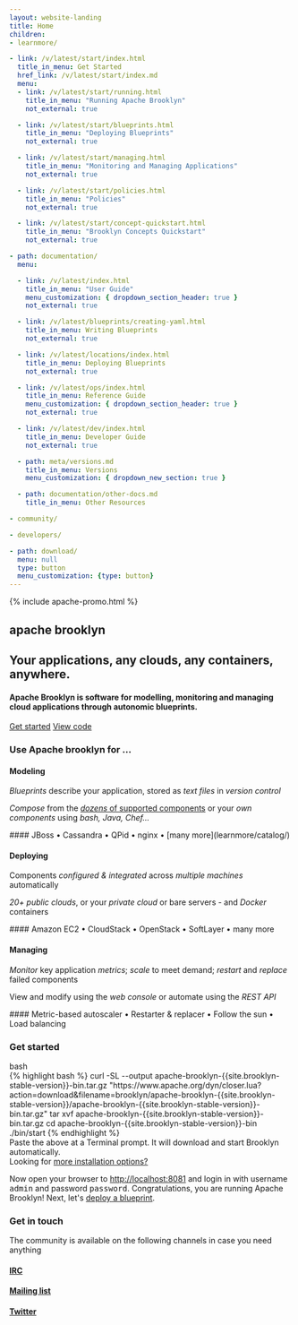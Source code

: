 ```yaml
---
layout: website-landing
title: Home
children:
- learnmore/

- link: /v/latest/start/index.html
  title_in_menu: Get Started
  href_link: /v/latest/start/index.md
  menu:
  - link: /v/latest/start/running.html
    title_in_menu: "Running Apache Brooklyn"
    not_external: true

  - link: /v/latest/start/blueprints.html
    title_in_menu: "Deploying Blueprints"
    not_external: true

  - link: /v/latest/start/managing.html
    title_in_menu: "Monitoring and Managing Applications"
    not_external: true

  - link: /v/latest/start/policies.html
    title_in_menu: "Policies"
    not_external: true

  - link: /v/latest/start/concept-quickstart.html
    title_in_menu: "Brooklyn Concepts Quickstart"
    not_external: true

- path: documentation/
  menu:

  - link: /v/latest/index.html
    title_in_menu: "User Guide"
    menu_customization: { dropdown_section_header: true }
    not_external: true

  - link: /v/latest/blueprints/creating-yaml.html
    title_in_menu: Writing Blueprints
    not_external: true

  - link: /v/latest/locations/index.html
    title_in_menu: Deploying Blueprints
    not_external: true

  - link: /v/latest/ops/index.html
    title_in_menu: Reference Guide
    menu_customization: { dropdown_section_header: true }
    not_external: true

  - link: /v/latest/dev/index.html
    title_in_menu: Developer Guide
    not_external: true

  - path: meta/versions.md
    title_in_menu: Versions
    menu_customization: { dropdown_new_section: true }

  - path: documentation/other-docs.md
    title_in_menu: Other Resources

- community/

- developers/

- path: download/
  menu: null
  type: button
  menu_customization: {type: button}
---
```


{% include apache-promo.html %}

<section class="hero">
<div class="container text-center" markdown="1">

# <span class="text-apache">apache</span> <span class="text-brooklyn">brooklyn</span>

## Your applications, any clouds, any containers, anywhere.

<h4>
 Apache Brooklyn is software for modelling, monitoring and managing cloud applications through autonomic blueprints.
</h4>

<a href="#get-started" class="btn btn-primary btn-lg">Get started</a>
<a href="https://github.com/apache/brooklyn" class="btn btn-link btn-lg"><i class="fa fa-fw fa-github"></i> View code</a>

</div>
</section>

<section class="container about">
<h3 class="text-center">Use Apache brooklyn for &hellip;</h3>
<div class="row">

<div class="col-md-4" markdown="1">
<p>
<span class="fa-stack fa-2x">
<i class="fa fa-circle-thin fa-stack-2x "></i>
<i class="fa fa-archive fa-stack-1x modeling"></i>
</span>
</p>

#### Modeling

*Blueprints* describe your application, stored as *text files* in *version control*

*Compose* from the [*dozens* of supported components](learnmore/catalog/) or your *own components* using *bash, Java, Chef...*

<div class="text-muted" markdown="1">
#### JBoss &bull; Cassandra &bull; QPid &bull; nginx &bull; [many more](learnmore/catalog/)
</div>
</div>

<div class="col-md-4" markdown="1">
<p>
<span class="fa-stack fa-2x">
<i class="fa fa-circle-thin fa-stack-2x "></i>
<i class="fa fa-rocket fa-stack-1x deploying"></i>
</span>
</p>

#### Deploying

Components *configured &amp; integrated* across *multiple machines* automatically

*20+ public clouds*, or your *private cloud* or bare servers - and *Docker* containers

<div class="text-muted" markdown="1">
#### Amazon EC2 &bull; CloudStack &bull; OpenStack &bull; SoftLayer &bull; many more
</div>
</div>

<div class="col-md-4" markdown="1">
<p>
<span class="fa-stack fa-2x">
<i class="fa fa-circle-thin fa-stack-2x "></i>
<i class="fa fa-cog fa-stack-1x managing"></i>
</span>
</p>

#### Managing

*Monitor* key application *metrics*; *scale* to meet demand; *restart* and *replace* failed components

View and modify using the *web console* or automate using the *REST API*

<div class="text-muted" markdown="1">
#### Metric-based autoscaler &bull; Restarter &amp; replacer &bull; Follow the sun &bull; Load balancing 
</div>

</div>
</div>
</section>


<section class="jumbotron get-started" id="get-started">
  <div class="container">
    <div class="row">
      <div class="col-md-12">
        <h3 class="text-center">Get started</h3>
        <div class="shell">
          <div class="shell-toolbar">
            <i class="red"></i>
            <i class="yellow"></i>
            <i class="green"></i>
            <span>bash</span>
          </div>
{% highlight bash %}
curl -SL --output apache-brooklyn-{{site.brooklyn-stable-version}}-bin.tar.gz "https://www.apache.org/dyn/closer.lua?action=download&filename=brooklyn/apache-brooklyn-{{site.brooklyn-stable-version}}/apache-brooklyn-{{site.brooklyn-stable-version}}-bin.tar.gz"
tar xvf apache-brooklyn-{{site.brooklyn-stable-version}}-bin.tar.gz
cd apache-brooklyn-{{site.brooklyn-stable-version}}-bin
./bin/start
{% endhighlight %}
        </div>
        <div class="text-muted row">
          <div class="col-md-9">Paste the above at a Terminal prompt. It will download and start Brooklyn automatically.</div>
          <div class="col-md-3 text-rigth">Looking for <a href="{{ site.path.guide }}/start/running.html">more installation options?</a></div>
        </div>
        <p>Now open your browser to <a href="http://localhost:8081/">http://localhost:8081</a> and login in with username <tt>admin</tt> and password <tt>password</tt>. Congratulations, you are running Apache Brooklyn! Next, let's <a href="{{ site.path.guide }}/start/blueprints.html">deploy a blueprint</a>.</p>
      </div>
    </div>
  </div>
</section>

<section class="container text-center social">
    <div class="row">
        <div class="col-md-12">
            <h3 class="text-center">Get in touch</h3>
            <p>The community is available on the following channels in case you need anything</p>
        </div>
        <div class="col-sm-4">
            <a href="http://webchat.freenode.net/?channels=brooklyncentral"
               data-toggle="tooltip" data-placement="bottom" title="IRC: freenode #brooklyncentral">
                <p>
                    <span class="fa-stack fa-2x">
                        <i class="fa fa-circle-thin fa-stack-2x"></i>
                        <i class="fa fa-slack fa-stack-1x"></i>
                    </span>
                </p>
                <h4 id="deploy">IRC</h4>
            </a>
        </div>
        <div class="col-sm-4">
            <a href="https://lists.apache.org/list.html?dev@brooklyn.apache.org"
               data-toggle="tooltip" data-placement="bottom" title="Mailing list: dev@brooklyn.apache.org">
                <p>
                    <span class="fa-stack fa-2x">
                        <i class="fa fa-circle-thin fa-stack-2x"></i>
                        <i class="fa fa-envelope-o fa-stack-1x"></i>
                    </span>
                </p>
                <h4 id="deploy">Mailing list</h4>
            </a>
        </div>
        <div class="col-sm-4">
            <a href="https://twitter.com/#!/search?q=brooklyncentral"
               data-toggle="tooltip" data-placement="bottom" title="Twitter: @brooklyncentral"/>
                <p>
                    <span class="fa-stack fa-2x">
                        <i class="fa fa-circle-thin fa-stack-2x"></i>
                        <i class="fa fa-twitter fa-stack-1x"></i>
                    </span>
                </p>
                <h4 id="deploy">Twitter</h4>
            </a>
        </div>
    </div>
</section>
